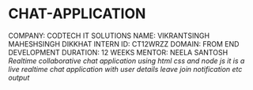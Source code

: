 # CHAT-APPLICATION
COMPANY: CODTECH IT SOLUTIONS
NAME: VIKRANTSINGH MAHESHSINGH DIKKHAT
INTERN ID: CT12WRZZ
DOMAIN: FROM END DEVELOPMENT
DURATION: 12 WEEKS 
MENTOR: NEELA SANTOSH
*Realtime collaborative chat application using html css and node js it is a live realtime chat application with user details leave join notification etc*
*output*
